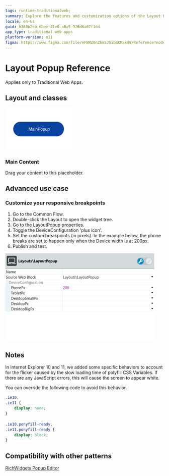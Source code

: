 ```yaml
---
tags: runtime-traditionalweb; 
summary: Explore the features and customization options of the Layout Popup in OutSystems 11 for Traditional Web Apps, including responsive breakpoint adjustments.
locale: en-us
guid: b363b2eb-6bee-41e0-a0a5-926d6a67f1dd
app_type: traditional web apps
platform-version: o11
figma: https://www.figma.com/file/eFWRZ0nZhm5J5ibmKMak49/Reference?node-id=615:497
---
```


# Layout Popup Reference

<div class="info" markdown="1">

Applies only to Traditional Web Apps.

</div>

## Layout and classes

![Diagram illustrating the layout and classes of the Layout Popup web block for Traditional Web Apps](images/layout-popup-1-diag.png "Layout Popup Diagram")

### Main Content

Drag your content to this placeholder.

## Advanced use case

### Customize your responsive breakpoints

1. Go to the Common Flow.
1. Double-click the Layout to open the widget tree.
1. Go to the LayoutPopup properties.
1. Toggle the DeviceConfiguration 'plus icon'.
1. Set the custom breakpoints (in pixels). In the example below, the phone breaks are set to happen only when the Device width is at 200px.
1. Publish and test.

![Screenshot showing how to customize responsive breakpoints in the Layout Popup properties for Traditional Web Apps](images/layout-popup-2-ss.png "Layout Popup Breakpoints Customization")

## Notes

In Internet Explorer 10 and 11, we added some specific behaviors to account for the flicker caused by the slow loading time of polyfill CSS Variables. If there are any JavaScript errors, this will cause the screen to appear white.

You can override the following code to avoid this behavior.

```css
.ie10,
.ie11 {
    display: none;
}

.ie10.ponyfill-ready,
.ie11.ponyfill-ready {
    display: block;
}
```

## Compatibility with other patterns

[RichWidgets Popup Editor](../../../building-apps/ui/inputs/popup.md)
